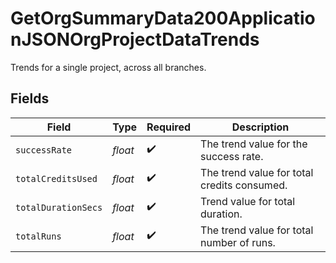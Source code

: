# GetOrgSummaryData200ApplicationJSONOrgProjectDataTrends

Trends for a single project, across all branches.


## Fields

| Field                                       | Type                                        | Required                                    | Description                                 |
| ------------------------------------------- | ------------------------------------------- | ------------------------------------------- | ------------------------------------------- |
| `successRate`                               | *float*                                     | :heavy_check_mark:                          | The trend value for the success rate.       |
| `totalCreditsUsed`                          | *float*                                     | :heavy_check_mark:                          | The trend value for total credits consumed. |
| `totalDurationSecs`                         | *float*                                     | :heavy_check_mark:                          | Trend value for total duration.             |
| `totalRuns`                                 | *float*                                     | :heavy_check_mark:                          | The trend value for total number of runs.   |